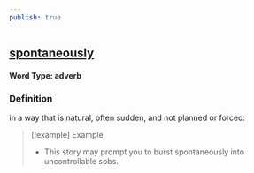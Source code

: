 ```yaml
---
publish: true
---
```

## [spontaneously](https://dictionary.cambridge.org/dictionary/english/spontaneously)

#### Word Type: adverb
### Definition
in a way that is natural, often sudden, and not planned or forced:

>[!example] Example
> - This story may prompt you to burst spontaneously into uncontrollable sobs.
